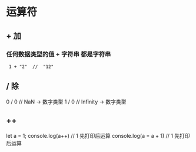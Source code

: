 # 运算符

## + 加
### 任何数据类型的值 + 字符串 都是字符串
    
```
 1 + "2"  //  "12"
```

## / 除
0 / 0 // NaN -> 数字类型
1 / 0 // Infinity -> 数字类型

## ++
let a = 1;
console.log(a++) // 1 先打印后运算
console.log(a = a + 1) // 1 先打印后运算

